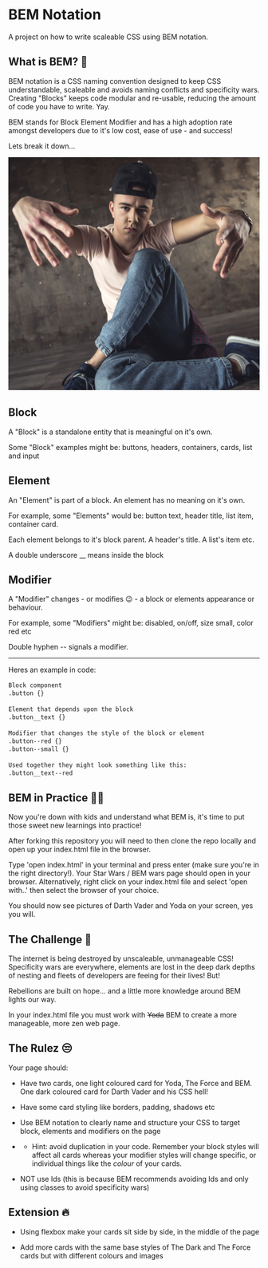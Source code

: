 # BEM Notation

A project on how to write scaleable CSS using BEM notation.

## What is BEM? 🧐

BEM notation is a CSS naming convention designed to keep CSS understandable, scaleable and avoids naming conflicts and specificity wars. Creating "Blocks" keeps code modular and re-usable, reducing the amount of code you have to write. Yay.

BEM stands for Block Element Modifier and has a high adoption rate amongst developers due to it's low cost, ease of use - and success!

Lets break it down...

![B-b-break it down!](./break-dance.png)

## Block

A "Block" is a standalone entity that is meaningful on it's own.

Some "Block" examples might be: buttons, headers, containers, cards, list and input 


## Element 

An "Element" is part of a block. An element has no meaning on it's own.

For example, some "Elements" would be: button text, header title, list item, container card. 

Each element belongs to it's block parent. A header's title. A list's item etc. 

A double underscore __ means inside the block


## Modifier

A "Modifier" changes - or modifies 😉 - a block or elements appearance or behaviour.

For example, some "Modifiers" might be: disabled, on/off, size small, color red etc

Double hyphen -- signals a modifier.

------

Heres an example in code:

```
Block component
.button {}

Element that depends upon the block
.button__text {}

Modifier that changes the style of the block or element
.button--red {} 
.button--small {}

Used together they might look something like this:
.button__text--red
```

## BEM in Practice 👩‍🎨

Now you're down with kids and understand what BEM is, it's time to put those sweet new learnings into practice!

After forking this repository you will need to then clone the repo locally and open up your index.html file in the browser.

Type 'open index.html' in your terminal and press enter (make sure you're in the right directory!). Your Star Wars / BEM wars page should open in your browser. Alternatively, right click on your index.html file and select 'open with..' then select the browser of your choice.

You should now see pictures of Darth Vader and Yoda on your screen, yes you will. 

## The Challenge 🤺

The internet is being destroyed by unscaleable, unmanageable CSS! Specificity wars are everywhere, elements are lost in the deep dark depths of nesting and fleets of developers are feeing for their lives! But!

Rebellions are built on hope... and a little more knowledge around BEM lights our way.

In your index.html file you must work with ~~Yoda~~ BEM to create a more manageable, more zen web page.

## The Rulez 😒

Your page should:

- Have two cards, one light coloured card for Yoda, The Force and BEM. One dark coloured card for Darth Vader and his CSS hell!

- Have some card styling like borders, padding, shadows etc

- Use BEM notation to clearly name and structure your CSS to target block, elements and modifiers on the page

* * Hint: avoid duplication in your code. Remember your block styles will affect all cards whereas your modifier styles will change specific, or individual things like the *colour* of your cards.

- NOT use Ids (this is because BEM recommends avoiding Ids and only using classes to avoid specificity wars)


## Extension 🔥

- Using flexbox make your cards sit side by side, in the middle of the page

- Add more cards with the same base styles of The Dark and The Force cards but with different colours and images
